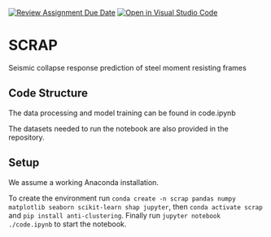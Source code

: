 [![Review Assignment Due Date](https://classroom.github.com/assets/deadline-readme-button-24ddc0f5d75046c5622901739e7c5dd533143b0c8e959d652212380cedb1ea36.svg)](https://classroom.github.com/a/fEFF99tU)
[![Open in Visual Studio Code](https://classroom.github.com/assets/open-in-vscode-718a45dd9cf7e7f842a935f5ebbe5719a5e09af4491e668f4dbf3b35d5cca122.svg)](https://classroom.github.com/online_ide?assignment_repo_id=13114375&assignment_repo_type=AssignmentRepo)


# SCRAP

Seismic collapse response prediction of steel moment resisting frames 

## Code Structure
The data processing and model training can be found in code.ipynb

The datasets needed to run the notebook are also provided in the repository.

## Setup
We assume a working Anaconda installation. 

To create the environment run `conda create -n scrap pandas numpy matplotlib seaborn scikit-learn shap jupyter`, then `conda activate scrap` and `pip install anti-clustering`. Finally run `jupyter notebook ./code.ipynb` to start the notebook.
